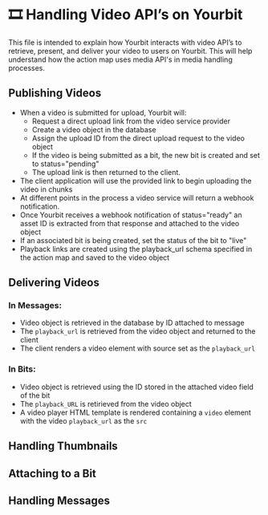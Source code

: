 # 🎞️ **Handling Video API’s on Yourbit**
This file is intended to explain how Yourbit interacts with video API’s to retrieve, present, and deliver your video to users on Yourbit. This will help understand how the action map uses media API's in media handling processes.

## Publishing Videos
  - When a video is submitted for upload, Yourbit will:
      - Request a direct upload link from the video service provider
      - Create a video object in the database
      - Assign the upload ID from the direct upload request to the video object
      - If the video is being submitted as a bit, the new bit is created and set to status="pending"
      - The upload link is then returned to the client.
  - The client application will use the provided link to begin uploading the video in chunks
  - At different points in the process a video service will return a webhook notification.
  - Once Yourbit receives a webhook notification of status="ready" an asset ID is extracted from that response and attached to the video object
  - If an associated bit is being created, set the status of the bit to "live"
  - Playback links are created using the playback_url schema specified in the action map and saved to the video object

## Delivering Videos

### In Messages:
  - Video object is retrieved in the database by ID attached to message
  - The `playback_url` is retrieved from the video object and returned to the client
  - The client renders a video element with source set as the `playback_url`

### In Bits:
  - Video object is retrieved using the ID stored in the attached video field of the bit
  - The `playback_URL` is retirieved from the video object
  - A video player HTML template is rendered containing a `video` element with the video `playback_url` as the `src`

## Handling Thumbnails


## Attaching to a Bit


## Handling Messages
